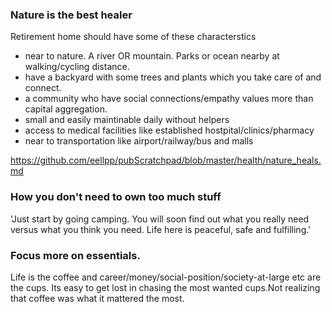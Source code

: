 ### Nature is the best healer
Retirement home should have some of these characterstics
- near to nature. A river OR mountain. Parks or ocean nearby at walking/cycling distance. 
- have a backyard with some trees and plants which you take care of and connect. 
- a community who have social connections/empathy values more than capital aggregation.
- small and easily maintinable daily without helpers 
- access to medical facilities like established hostpital/clinics/pharmacy
- near to transportation like airport/railway/bus and malls 

https://github.com/eellpp/pubScratchpad/blob/master/health/nature_heals.md

### How you don't need to own too much stuff
'Just start by going camping. You will soon find out what you really need versus what you think you need.  Life here is peaceful, safe and fulfilling.'  

### Focus more on essentials. 
Life is the coffee and career/money/social-position/society-at-large etc are the cups. Its easy to get lost in chasing the most wanted cups.Not realizing that coffee was what it mattered the most.  



